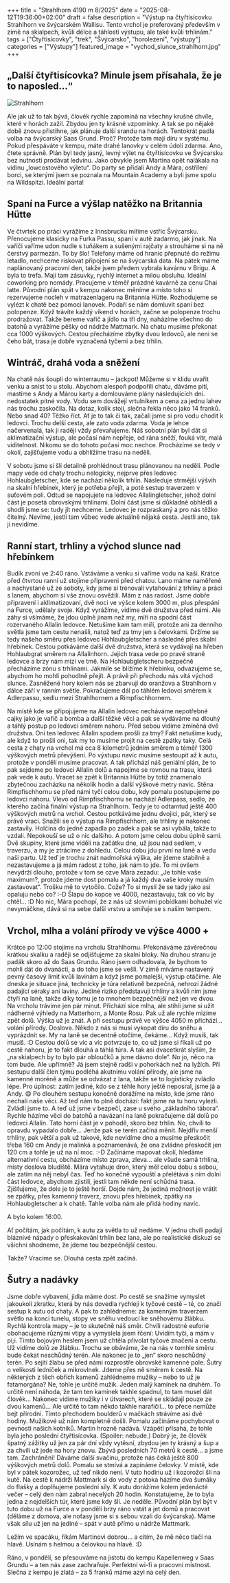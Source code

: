 +++
title = "Strahlhorn 4190 m 8/2025" 
date = "2025-08-12T19:36:00+02:00"
draft = false 
description = "Výstup na čtyřtisícovku Strahlhorn ve švýcarském Wallisu. Tento vrchol je preferovaný především v zimě na skialpech, kvůli délce a táhlosti výstupu, ale také kvůli trhlinám." 
tags = ["Čtyřtisícovky", "trek", "Švýcarsko", "horolezení", "výstupy"] 
categories = ["Výstupy"] 
featured_image = "vychod_slunce_strahlhorn.jpg" 
+++

## „Další čtyřtisícovka? Minule jsem přísahala, že je to naposled…“

![Strahlhorn](vyhled_mattas(2).jpg)

Ale jak už to tak bývá, člověk rychle zapomíná na všechny krušné chvíle, které v horách zažil. Zbydou jen ty krásné vzpomínky. A tak se po nějaké době znovu přistihne, jak plánuje další srandu na horách. Tentokrát padla volba na švýcarský Saas Grund. Proč? Protože tam mají díru v systému. Pokud přespáváte v kempu, máte drahé lanovky v celém údolí zdarma. Ano, čtete správně. Plán byl tedy jasný, levný výlet na čtyřtisícovku ve Švýcarsku bez nutnosti prodávat ledvinu. Jako obvykle jsem Martina opět nalákala na vidinu „lowcostového výletu“. Do party se přidali Andy a Mára, ostřílení borci, se kterými jsem se poznala na Mountain Academy a byli jsme spolu na Wildspitzi. Ideální parta!

## Spaní na Furce a výšlap natěžko na Britannia Hütte

Ve čtvrtek po práci vyrážíme z Innsbrucku míříme vstříc Švýcarsku. Přenocujeme klasicky na Furka Passu, spaní v autě zadarmo, jak jinak. Na vařiči vaříme udon nudle s tuňákem a sušenými rajčaty a strouháme si na ně čerstvý parmezán. To by šlo! Telefony máme od hranic přepnuté do režimu letadlo, nechceme riskovat připojení se na švýcarská data. Na pátek máme naplánovaný pracovní den, takže jsem předem vybrala kavárnu v Brigu. A byla to trefa. Mají tam zásuvky, rychlý internet a milou obsluhu. Ideální coworking pro nomády. Pracujeme v téměř prázdné kavárně za cenu Chai latte. 
Původní plán spát v kempu nakonec měníme a místo toho si rezervujeme nocleh v matrazenlageru na Britannia Hütte. Rozhodujeme se vylézt k chatě bez pomoci lanovek. Podaří se nám domluvit spaní bez polopenze. Když trávíte každý víkend v horách, začne se polopenze trochu prodražovat. Takže bereme vařič a jídlo na tři dny, naházíme všechno do batohů a vyrážíme pěšky od nádrže Mattmark.
Na chatu musíme překonat cca 1000 výškových. Cestou přecházíme zbytky dvou ledovců, ale není se čeho bát, trasa je dobře vyznačená tyčemi a bez trhlin.

## Wintráč, drahá voda a sněžení

Na chatě nás šoupli do winterraumu – jackpot! Můžeme si v klidu uvařit venku a sníst to u stolu. Abychom alespoň podpořili chatu, dáváme pití, mastíme s Andy a Márou karty a domlouváme plány následujících dní. 
nedostatek pitné vody. Vodu sem dovážejí vrtulníkem a cena za jednu lahev nás trochu zaskočila. Na dotaz, kolik stojí, slečna řekla něco jako 14 franků. Nebo snad 40? Těžko říct. Ať je to tak či tak, začali jsme si pro vodu chodit k ledovci. Trochu delší cesta, ale zato voda zdarma. Voda je lehce načervenalá, tak ji raději vždy převařujeme. Náš sobotní plán byl dát si aklimatizační výstup, ale počasí nám nepřeje, od rána sněží, fouká vítr, malá viditelnost. Nikomu se do tohoto počasí moc nechce. Procházíme se tedy v okolí, zajišťujeme vodu a obhlížíme trasu na neděli.

V sobotu jsme si šli detailně prohlédnout trasu plánovanou na neděli. Podle mapy vede od chaty trochu nelogicky, nejprve přes ledovec Hohlaubgletscher, kde se nachází několik trhlin. Následuje strmější výšvih na skalní hřebínek, který je potřeba přejít, a poté sestup traverzem v suťovém poli. Odtud se napojujete na ledovec Allalingletscher, jehož dolní část je posetá obrovskými trhlinami. Dolní část jsme si důkladně obhlédli a shodli jsme se: tudy jít nechceme. Ledovec je rozpraskaný a pro nás těžko čitelný. Nevíme, jestli tam vůbec vede aktuálně nějaká cesta. Jestli ano, tak ji nevidíme.

## Ranní start, trhliny a východ slunce nad hřebínkem

Budík zvoní ve 2:40 ráno. Vstáváme a venku si vaříme vodu na kaši. Krátce před čtvrtou ranní už stojíme připraveni před chatou. Lano máme naměřené a nachystané už ze soboty, kdy jsme si trénovali vytahování z trhliny a práci s lanem, abychom si vše znovu osvěžili. Mám z nás radost. Jsme dobře připravení i aklimatizovaní, dvě noci ve výšce kolem 3000 m, plus přespání na Furce, udělaly svoje. Když vyrážíme, vidíme dvě družstva před námi. Ale záhy si všímáme, že jdou úplně jinam než my, míří na spodní část rozervaného Allalin ledovce. Netušíme kam tam míří, protože ani za denního světla jsme tam cestu nenašli, natož teď za tmy jen s čelovkami. Držíme se tedy našeho směru přes ledovec Hohlaubgletscher a následně přes skalní hřebínek. Cestou potkáváme další dvě družstva, která se vydávají na hřeben Hohlaubgrat směrem na Allalinhorn. Jejich trasa vede po pravé straně ledovce a brzy nám mizí ve tmě.
Na Hohlaubgletscheru bezpečně přecházíme zónu s trhlinami. Jakmile se blížíme k hřebínku, odvazujeme se, abychom ho mohli pohodlně přejít. A právě při přechodu nás vítá východ slunce. Zasněžené hory kolem nás se zbarvují do oranžova a Strahlhorn v dálce září v ranním světle. Pokračujeme dál po táhlém ledovci směrem k Adlerpassu, sedlu mezi Strahlhornem a Rimpfischhornem. 

Na místě kde se připojujeme na Allalin ledovec necháváme nepotřebné cajky jako je vařič a bomba a další těžké věci a pak se vydáváme na dlouhý a táhlý postup po ledovci směrem nahoru. Před sebou vidíme zmíněná dvě družstva. Oni ten ledovec Allalin spodem prošli za tmy? Fakt netušíme kudy, ale když to prošli oni, tak my to musíme projít na cestě zpátky taky. Celá cesta z chaty na vrchol má cca 8 kilometrů jedním směrem a téměř 1300 výškových metrů převýšení. Po výstupu navíc musíme sestoupit až k autu, protože v pondělí musíme pracovat. A tak přichází náš geniální plán, že to pak sejdeme po ledovci Allalin dolů a napojíme se rovnou na trasu, která pak vede k autu. Vracet se zpět k Britannia Hütte by totiž znamenalo zbytečnou zacházku na několik hodin a další výškové metry navíc. 
Stěna Rimpfischhornu se před námi tyčí celou dobu, kdy pomalu postupujeme po ledovci nahoru. Vlevo od Rimpfischhornu se nachází Adlerpass, sedlo, ze kterého začíná finální výstup na Strahlhorn. Tedy je to odtamtud ještě 400 výškových metrů na vrchol. Cestou potkáváme jednu dvojici, pár, který se právě vrací. Snažili se o výstup na Rimpfischhorn, ale trhliny je nakonec zastavily. Holčina do jedné zapadla po zadek a pak se asi vybála, takže to vzdali. Nepokouší se už o nic dalšího. A potom jsme celou dobu úplně sami. Dvě skupiny, které jsme viděli na začátku dne, už jsou nad sedlem, v traverzu, a my je ztrácíme z dohledu.
Celou dobu jdu první na laně a vedu naši partu. Už teď je trochu znát nadmořská výška, ale jdeme stabilně a nezastavujeme a já mám radost z toho, jak nám to jde. To mi ovšem nevydrží dlouho, protože v tom se ozve Mára zezadu: „Je tohle vaše maximum?, protože jdeme dost pomalu a já každý dva vaše kroky musím zastavovat“. Trošku mě to vytočilo. Cože? To si myslí že se tady jako asi opaluju nebo co? :-D Šlapu do kopce ve 4000, nezastavuju, tak co víc by chtěl… :D No nic, Mára pochopí, že z nás už slovními pobídkami bohužel víc nevymáčkne, dává si na sebe další vrstvu a smiřuje se s naším tempem. 

## Vrchol, mlha a volání přírody ve výšce 4000 +

Krátce po 12:00 stojíme na vrcholu Strahlhornu. Překonáváme závěrečnou krátkou skalku a raději se odjišťujeme za skalní bloky. Na druhou stranu je padák skoro až do Saas Grundu. Ráno jsem odhadovala, že bychom to mohli dát do dvanácti, a do toho jsme se vešli.
V zimě míváme nastavený pevný časový limit kvůli lavinám a když jsme pomalejší, výstup otáčíme. Ale dneska je situace jiná, technicky je túra relativně bezpečná, nehrozí žádné padající séraky ani laviny. Jediné riziko představují trhliny a kvůli nim jsme čtyři na laně, takže díky tomu je to mnohem bezpečnější než jen ve dvou. 
Na vrcholu trávíme jen pár minut. Přichází sice mlha, ale stihli jsme si užít nádherné výhledy na Matterhorn, a Monte Rosu. Pak už ale rychle mizíme zpět dolů. Výška už je znát. A při sestupu právě ve výšce 4050 m přichází… volání přírody. Doslova. Někdo z nás si musí vykopat díru do sněhu a vyprázdnit se. My na laně se decentně otočíme, čekáme…  Když musíš, tak musíš. :D 
Cestou dolů se víc a víc potvrzuje to, co už jsme si říkali už po cestě nahoru, je to fakt dlouhá a táhlá túra. A tak asi dvacetkrát slyším, že „na skialpech by to bylo pár obloučků a jsme dávno dole“. No jo, něco na tom bude. Ale upřímně? Já jsem stejně radši v pohorkách než na lyžích.
Při sestupu další člen týmu podléhá akutnímu volání přírody, ale jsme na kamenné moréně a může se odvázat z lana, takže se to logisticky zvládlo lépe. Pro úplnost: zatím jediné, kdo se z téhle hory ještě neposral, jsme já a Andy. 😄
Po dlouhém sestupu konečně dorážíme na místo, kde jsme ráno nechali naše věci. Až teď nám to plně dochází: fakt jsme na tu horu vylezli. Zvládli jsme to. A teď už jsme v bezpečí, zase u svého „základního tábora“.
Rychle házíme věci do batohů a navázaní na laně pokračujeme dál dolů po ledovci Allalin. Tato horní část je v pohodě, skoro bez trhlin. No, chvíli to opravdu vypadalo dobře… Jenže pak se terén začíná měnit. Nejdřív menší trhliny, pak větší a pak už takové, kde nevidíme dno a musíme přeskočit třeba 160 cm Andy je malinká a poznamenává, že ona zvládne přeskočit jen 120 cm a tohle je už na ní moc. :-D
Začínáme mapovat okolí, hledáme alternativní cestu, obcházíme místo zprava, zleva… ale všude samá trhlina, místy doslova bludiště. Mára vytahuje dron, který měl celou dobu s sebou, ale zatím na něj nebyl čas. Teď ho konečně vypouští a přelétává s ním dolní část ledovce, abychom zjistili, jestli tam někde není schůdná trasa.
Zjišťujeme, že dole je to ještě horší. Dojde nám, že jediná možnost je vrátit se zpátky, přes kamenný traverz, znovu přes hřebínek, zpátky na Hohlaubgletscher a k chatě. Tahle volba nám ale přidá hodiny navíc.

A bylo kolem 16:00.

Ať počítám, jak počítám, k autu za světla to už nedáme. V jednu chvíli padají bláznivé nápady o přeskakování trhlin bez lana, ale po realistické diskuzi se všichni shodneme, že jdeme tou bezpečnější cestou.  

Takže? Vracíme se. Dlouhá cesta zpět začíná.

## Šutry a nadávky

Jsme dobře vybavení, jídla máme dost. Po cestě se snažíme vymyslet jakoukoli zkratku, která by nás dovedla rychleji k tyčové cestě – té, co značí sestup k autu od chaty. A pak to zahlédneme: za kamenným traverzem světlo na konci tunelu, stopy ve sněhu vedoucí ke sněhovému žlábku.
Rychlá kontrola mapy – je to skutečně náš směr. Chvíli radostné euforie obohacujeme různými vtipy a vymyslela jsem řčení: Uvidím tyči, a mám v pi;i. Tímto bojovým heslem jsem už chtěla přivolat tyčové značení a cestu.   
Už vidíme dolů ze žlábku. Trochu se obáváme, že na nás v tomhle směru bude čekat neschůdný terén. Ale nakonec je to „jen“ skoro neschůdný terén.
Po sejití žlabu se před námi rozprostře obrovské kamenné pole. Šutry o velikosti ledniček a mikrovlnek. Jdeme přes ně směrem k cestě. Na některých z těch obřích kamenů zahlédneme mužiky – nebo to už je fatamorgána? Ne, tohle je určitě mužik. Jeden malý kamínek na druhém. To určitě není náhoda, že tam ten kamínek takhle spadnul, to tam musel dát člověk… Nakonec vidíme mužiky i v útvarech, které se skládají pouze ze dvou kamenů…  Ale určitě to tam někdo takhle narafičil… to přece nemůže bejt přírodní. 
Tímto přechodem boulderů v mačkách strávíme asi dvě hodiny. Mužikové už nám kompletně došli. Pomalu začínáme pochybovat o pevnosti našich kotníků. Martin hrozně nadává. Vzápětí přísahá, že tohle byla jeho poslední čtyřtisícovka. (Spoiler: nebude.) Dobrý je, že člověk špatný zážitky už jen za pár dní vždy vytěsní, zbydou jen ty krásný a šup a za chvíli už jede na hory znovu. 
Zbývá posledních 70 metrů k cestě… a jsme tam. Zachráněni! Dáváme další svačinu, protože nás čeká ještě 800 výškových metrů dolů. Pomalu se stmívá a zapínáme čelovky. V místě, kde byl v pátek kozorožec, už teď nikdo není. V tuto hodinu už i kozorožci šli na kutě.
Na cestě k nádrži Mattmark si do vody z potoka házíme dva šumáky do flašky a doplňujeme poslední síly. K autu dorážíme kolem jedenácté večer – celý den nám zabral necelých 20 hodin. Konstatujeme, že to byla jedna z nejdelších túr, které jsme kdy šli.
Je neděle. Původní plán byl být v tuto dobu už na Furce a v pondělí brzy ráno vstát a jet domů a pracovat (děláme z domova, ale noťasy jsme si s sebou vzali do švýcarska). Máme však sílu už jen na jediné – spát v autě přímo u nádrže Mattmark.

Ležím ve spacáku, říkám Martinovi dobrou… a cítím, že mě něco tlačí na hlavě. Usínám s helmou a čelovkou na hlavě. :D

Ráno, v pondělí, se přesouváme na jistotu do kempu Kapellenweg v Saas Grundu – a ten nás zase zachraňuje. Perfektní wi-fi a pracovní místnost. Slečna z kempu je zlatá – za 5 franků máme azyl na celý den.
